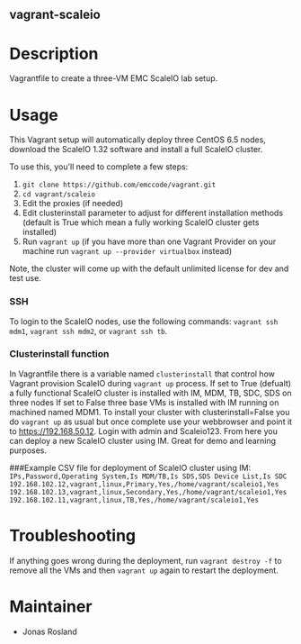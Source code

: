 vagrant-scaleio
---------------

# Description

Vagrantfile to create a three-VM EMC ScaleIO lab setup.

# Usage

This Vagrant setup will automatically deploy three CentOS 6.5 nodes, download the ScaleIO 1.32 software and install a full ScaleIO cluster.

To use this, you'll need to complete a few steps:

1. `git clone https://github.com/emccode/vagrant.git`
2. `cd vagrant/scaleio`
2. Edit the proxies (if needed)
3. Edit clusterinstall parameter to adjust for different installation methods (default is True which mean a fully working ScaleIO cluster gets installed)
4. Run `vagrant up` (if you have more than one Vagrant Provider on your machine run `vagrant up --provider virtualbox` instead)

Note, the cluster will come up with the default unlimited license for dev and test use.

### SSH
To login to the ScaleIO nodes, use the following commands: ```vagrant ssh mdm1```, ```vagrant ssh mdm2```, or ```vagrant ssh tb```.

### Clusterinstall function

In Vagrantfile there is a variable named `clusterinstall` that control how Vagrant provision ScaleIO during `vagrant up` process. If set to True (defualt) a fully functional ScaleIO cluster is installed with IM, MDM, TB, SDC, SDS on three nodes  If set to False three base VMs is installed with IM running on machined named MDM1. To install your cluster with clusterinstall=False you do `vagrant up` as usual but once complete use your webbrowser and point it to https://192.168.50.12. Login with admin and Scaleio123. From here you can deploy a new ScaleIO cluster using IM. Great for demo and learning purposes.


###Example CSV file for deployment of ScaleIO cluster using IM:
`
IPs,Password,Operating System,Is MDM/TB,Is SDS,SDS Device List,Is SDC
192.168.102.12,vagrant,linux,Primary,Yes,/home/vagrant/scaleio1,Yes
192.168.102.13,vagrant,linux,Secondary,Yes,/home/vagrant/scaleio1,Yes
192.168.102.11,vagrant,linux,TB,Yes,/home/vagrant/scaleio1,Yes
`

# Troubleshooting

If anything goes wrong during the deployment, run `vagrant destroy -f` to remove all the VMs and then `vagrant up` again to restart the deployment.

# Maintainer
- Jonas Rosland

